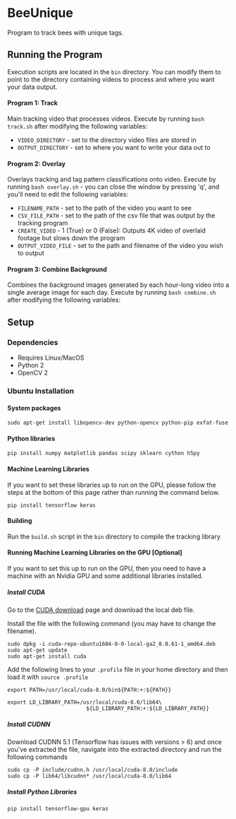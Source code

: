 # BeeUnique

Program to track bees with unique tags.

## Running the Program

Execution scripts are located in the `bin` directory. You can modify them to point to the directory containing videos to process and where you want your data output.

#### Program 1: Track
Main tracking video that processes videos. Execute by running `bash track.sh` after modifying the following variables:
- `VIDEO_DIRECTORY` - set to the directory video files are stored in
- `OUTPUT_DIRECTORY` - set to where you want to write your data out to

#### Program 2: Overlay
Overlays tracking and tag pattern classifications onto video. Execute by running `bash overlay.sh` - you can close the window by pressing 'q', and you'll need to edit the following variables:
- `FILENAME_PATH` - set to the path of the video you want to see
- `CSV_FILE_PATH` - set to the path of the csv file that was output by the tracking program
- `CREATE_VIDEO` - 1 (True) or 0 (False): Outputs 4K video of overlaid footage but slows down the program
- `OUTPUT_VIDEO_FILE` - set to the path and filename of the video you wish to output

#### Program 3: Combine Background

Combines the background images generated by each hour-long video into a single average image for each day. Execute by running `bash combine.sh` after modifying the following variables:

## Setup

### Dependencies
- Requires Linux/MacOS
- Python 2
- OpenCV 2

### Ubuntu Installation

#### System packages
`sudo apt-get install libopencv-dev python-opencv python-pip exfat-fuse`

#### Python libraries
`pip install numpy matplotlib pandas scipy sklearn cython h5py `

#### Machine Learning Libraries

If you want to set these libraries up to run on the GPU, please follow the steps at the bottom of this page rather than running the command below.

`pip install tensorflow keras`

#### Building

Run the `build.sh` script in the `bin` directory to compile the tracking library

#### Running Machine Learning Libraries on the GPU [Optional]

If you want to set this up to run on the GPU, then you need to have a machine with an Nvidia GPU and some additional libraries installed.

##### Install CUDA
Go to the [CUDA download](https://developer.nvidia.com/cuda-downloads) page and download the local deb file.

Install the file with the following command (you may have to change the filename).  

```
sudo dpkg -i cuda-repo-ubuntu1604-8-0-local-ga2_8.0.61-1_amd64.deb
sudo apt-get update
sudo apt-get install cuda
```

Add the following lines to your `.profile` file in your home directory and then load it with `source .profile`

```
export PATH=/usr/local/cuda-8.0/bin${PATH:+:${PATH}}

export LD_LIBRARY_PATH=/usr/local/cuda-8.0/lib64\
                         ${LD_LIBRARY_PATH:+:${LD_LIBRARY_PATH}}
```

##### Install CUDNN

Download CUDNN 5.1 (Tensorflow has issues with versions > 6) and once you've extracted the file, navigate into the extracted directory and run the following commands

```
sudo cp -P include/cudnn.h /usr/local/cuda-8.0/include
sudo cp -P lib64/libcudnn* /usr/local/cuda-8.0/lib64
```

##### Install Python Libraries

```
pip install tensorflow-gpu keras
```

